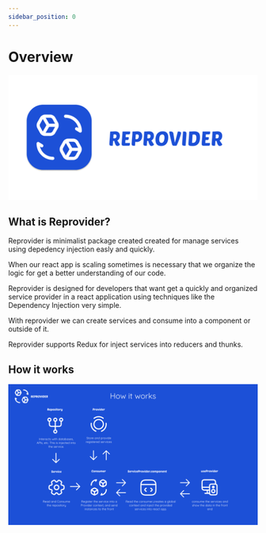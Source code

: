 ```yaml
---
sidebar_position: 0
---
```

# Overview

![Logo](../../static/img/logo.png)

## What is Reprovider?

Reprovider is minimalist package created created for manage services using depedency injection easly and quickly.

When our react app is scaling sometimes is necessary that we organize the logic for get a better understanding of our code.

Reprovider is designed for developers that want get a quickly and organized service provider in a react application using techniques like the Dependency Injection very simple.

With reprovider we can create services and consume into a component or outside of it.

Reprovider supports Redux for inject services into reducers and thunks. 

## How it works

![HowWorks](../../static/img/how-it-works.png)

